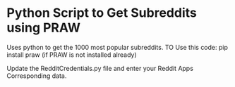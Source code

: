 # Python Script to Get Subreddits using PRAW
Uses python to get the 1000 most popular subreddits.
TO Use this code: pip install praw (if PRAW is not installed already)

Update the RedditCredentials.py file and enter your Reddit Apps Corresponding data.
